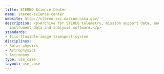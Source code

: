 ```yaml
---
title: STEREO Science Center
name: stereo-science-center
website: http://stereo-ssc.nascom.nasa.gov/
description: <p>Archive for STEREO telemetry, mission support data, and higher level
  instrument data and analysis software.</p>
standards:
- fits-flexible-image-transport-system
disciplines:
- Solar physics
- Astrophysics
- Astronomy
type: use_case
layout: use_case
---
```


